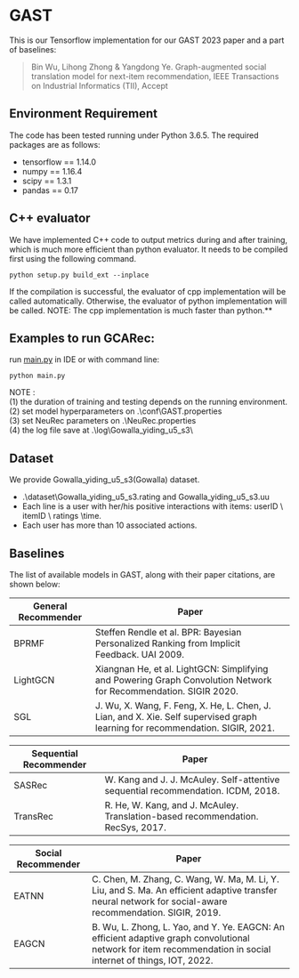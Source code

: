 # GAST
This is our Tensorflow implementation for our GAST 2023 paper and a part of baselines:

>Bin Wu, Lihong Zhong & Yangdong Ye. Graph-augmented social translation model for next-item recommendation, IEEE Transactions on Industrial Informatics (TII), Accept

## Environment Requirement
The code has been tested running under Python 3.6.5. The required packages are as follows:
* tensorflow == 1.14.0
* numpy == 1.16.4
* scipy == 1.3.1
* pandas == 0.17

## C++ evaluator
We have implemented C++ code to output metrics during and after training, which is much more efficient than python evaluator. It needs to be compiled first using the following command. 
```
python setup.py build_ext --inplace
```
If the compilation is successful, the evaluator of cpp implementation will be called automatically.
Otherwise, the evaluator of python implementation will be called.
NOTE: The cpp implementation is much faster than python.**

## Examples to run GCARec:
run [main.py](./main.py) in IDE or with command line:
```
python main.py
```

NOTE :   
(1) the duration of training and testing depends on the running environment.  
(2) set model hyperparameters on .\conf\GAST.properties  
(3) set NeuRec parameters on .\NeuRec.properties  
(4) the log file save at .\log\Gowalla_yiding_u5_s3\  

## Dataset
We provide Gowalla_yiding_u5_s3(Gowalla) dataset.
  * .\dataset\Gowalla_yiding_u5_s3.rating and Gowalla_yiding_u5_s3.uu
  *  Each line is a user with her/his positive interactions with items: userID \ itemID \ ratings \time.
  *  Each user has more than 10 associated actions.

## Baselines
The list of available models in GAST, along with their paper citations, are shown below:

| General Recommender    | Paper                                                                                                         |
|------------------------|---------------------------------------------------------------------------------------------------------------|
| BPRMF                  | Steffen Rendle et al. BPR: Bayesian Personalized Ranking from Implicit Feedback. UAI 2009.                   |
| LightGCN               | Xiangnan He, et al. LightGCN: Simplifying and Powering Graph Convolution Network for Recommendation. SIGIR 2020.|
| SGL                    | J. Wu, X. Wang, F. Feng, X. He, L. Chen, J. Lian, and X. Xie. Self supervised graph learning for recommendation. SIGIR, 2021.|

| Sequential Recommender | Paper                                                                                                      |
|---------------------|---------------------------------------------------------------------------------------------------------------|
|SASRec               |W. Kang and J. J. McAuley. Self-attentive sequential recommendation. ICDM, 2018.|
|TransRec             |R. He, W. Kang, and J. McAuley. Translation-based recommendation. RecSys, 2017.|

| Social Recommender     | Paper                                                                                                      |
|------------------------|------------------------------------------------------------------------------------------------------------|
| EATNN                  | C. Chen, M. Zhang, C. Wang, W. Ma, M. Li, Y. Liu, and S. Ma. An efficient adaptive transfer neural network for social-aware recommendation. SIGIR, 2019.|
| EAGCN                  | B. Wu, L. Zhong, L. Yao, and Y. Ye. EAGCN: An efficient adaptive graph convolutional network for item recommendation in social internet of things, IOT, 2022.|
